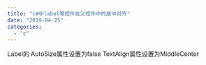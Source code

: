 ```yaml
---
title: "c#中label等控件在父控件中的居中对齐"
date: "2019-04-25"
categories: 
  - "c"
---
```


Label的 AutoSize属性设置为false TextAlign属性设置为MiddleCenter
